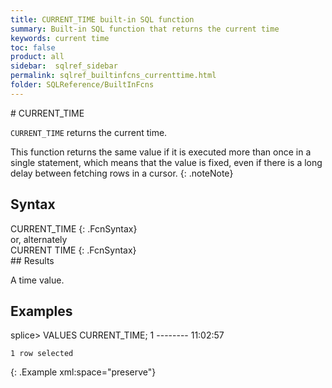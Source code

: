 ```yaml
---
title: CURRENT_TIME built-in SQL function
summary: Built-in SQL function that returns the current time
keywords: current time
toc: false
product: all
sidebar:  sqlref_sidebar
permalink: sqlref_builtinfcns_currenttime.html
folder: SQLReference/BuiltInFcns
---
```

<section>
<div class="TopicContent" data-swiftype-index="true" markdown="1">
# CURRENT_TIME

`CURRENT_TIME` returns the current time.

This function returns the same value if it is executed more than once in
a single statement, which means that the value is fixed, even if there
is a long delay between fetching rows in a cursor.
{: .noteNote}

## Syntax

<div class="fcnWrapperWide" markdown="1">
    CURRENT_TIME
{: .FcnSyntax}

</div>
or, alternately

<div class="fcnWrapperWide" markdown="1">
    CURRENT TIME
{: .FcnSyntax}

</div>
## Results

A time value.

## Examples

<div class="preWrapper" markdown="1">
    splice> VALUES CURRENT_TIME;
    1
    --------
    11:02:57
    
    1 row selected
{: .Example xml:space="preserve"}

</div>
</div>
</section>

